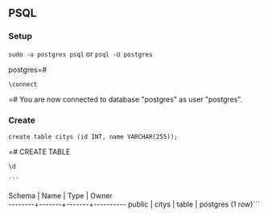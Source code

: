 ## PSQL

### Setup

`sudo -u postgres psql` or `psql -U postgres`

postgres=#

`\connect`

=# You are now connected to database "postgres" as user "postgres".

### Create

`create table citys (id INT, name VARCHAR(255));`

=# CREATE TABLE

`\d`

    ```
 Schema | Name  | Type  |  Owner   
--------+-------+-------+----------
 public | citys | table | postgres
(1 row)```
